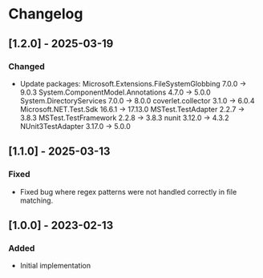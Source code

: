 # Changelog

## [1.2.0] - 2025-03-19
### Changed
- Update packages:
  Microsoft.Extensions.FileSystemGlobbing  7.0.0 -> 9.0.3
  System.ComponentModel.Annotations        4.7.0 -> 5.0.0
  System.DirectoryServices                 7.0.0 -> 8.0.0
  coverlet.collector                       3.1.0  -> 6.0.4
  Microsoft.NET.Test.Sdk                   16.6.1 -> 17.13.0
  MSTest.TestAdapter                       2.2.7  -> 3.8.3
  MSTest.TestFramework                     2.2.8  -> 3.8.3
  nunit                                    3.12.0 -> 4.3.2
  NUnit3TestAdapter                        3.17.0 -> 5.0.0

## [1.1.0] - 2025-03-13
### Fixed
- Fixed bug where regex patterns were not handled correctly in file matching.

## [1.0.0] - 2023-02-13
### Added
- Initial implementation